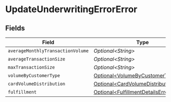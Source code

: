 # UpdateUnderwritingErrorError


## Fields

| Field                                                                                            | Type                                                                                             | Required                                                                                         | Description                                                                                      |
| ------------------------------------------------------------------------------------------------ | ------------------------------------------------------------------------------------------------ | ------------------------------------------------------------------------------------------------ | ------------------------------------------------------------------------------------------------ |
| `averageMonthlyTransactionVolume`                                                                | *Optional\<String>*                                                                              | :heavy_minus_sign:                                                                               | N/A                                                                                              |
| `averageTransactionSize`                                                                         | *Optional\<String>*                                                                              | :heavy_minus_sign:                                                                               | N/A                                                                                              |
| `maxTransactionSize`                                                                             | *Optional\<String>*                                                                              | :heavy_minus_sign:                                                                               | N/A                                                                                              |
| `volumeByCustomerType`                                                                           | [Optional\<VolumeByCustomerTypeError>](../../models/components/VolumeByCustomerTypeError.md)     | :heavy_minus_sign:                                                                               | N/A                                                                                              |
| `cardVolumeDistribution`                                                                         | [Optional\<CardVolumeDistributionError>](../../models/components/CardVolumeDistributionError.md) | :heavy_minus_sign:                                                                               | N/A                                                                                              |
| `fulfillment`                                                                                    | [Optional\<FulfillmentDetailsError>](../../models/components/FulfillmentDetailsError.md)         | :heavy_minus_sign:                                                                               | N/A                                                                                              |